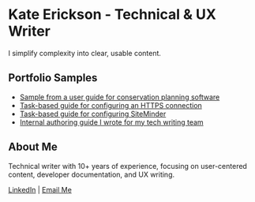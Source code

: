 # Kate Erickson - Technical & UX Writer

I simplify complexity into clear, usable content.

## Portfolio Samples

- [Sample from a user guide for conservation planning software](Easements-Up.pdf)
- [Task-based guide for configuring an HTTPS connection](UMP_7.5--HTTPS\Implementation\Guide.pdf)
- [Task-based guide for configuring SiteMinder](How\to\Configure\UMP\for\Use\with\SiteMinder.pdf)
- [Internal authoring guide I wrote for my tech writing team](Metis-TechDocs-Authoring-Guide.pdf)
 
## About Me

Technical writer with 10+ years of experience, focusing on user-centered content, developer documentation, and UX writing.

[LinkedIn](https://www.linkedin.com/in/kate-erickson-54666b39/) | [Email Me](mailto:k8erickson@gmail.com)
